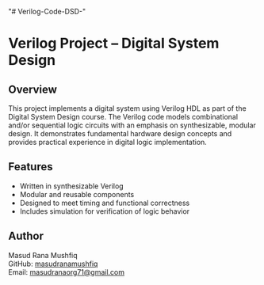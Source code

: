 "# Verilog-Code-DSD-" 
# Verilog Project – Digital System Design

## Overview

This project implements a digital system using Verilog HDL as part of the Digital System Design course. The Verilog code models combinational and/or sequential logic circuits with an emphasis on synthesizable, modular design. It demonstrates fundamental hardware design concepts and provides practical experience in digital logic implementation.

## Features

- Written in synthesizable Verilog  
- Modular and reusable components  
- Designed to meet timing and functional correctness  
- Includes simulation for verification of logic behavior  

## Author

Masud Rana Mushfiq  
GitHub: [masudranamushfiq](https://github.com/masudranamushfiq)  
Email: masudranaorg71@gmail.com
